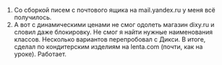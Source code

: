 1) Со сборкой писем с почтового ящика на mail.yandex.ru у меня всё получилось.
2) А вот с динамическими ценами не смог одолеть магазин dixy.ru и словил даже блокировку. Не смог я найти нужные наименования классов. Несколько вариантов перепробовал с Дикси. В итоге, сделал по кондитерским изделиям на lenta.com (почти, как на уроке). Работает.
